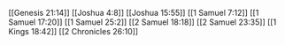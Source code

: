 [[Genesis 21:14]]
[[Joshua 4:8]]
[[Joshua 15:55]]
[[1 Samuel 7:12]]
[[1 Samuel 17:20]]
[[1 Samuel 25:2]]
[[2 Samuel 18:18]]
[[2 Samuel 23:35]]
[[1 Kings 18:42]]
[[2 Chronicles 26:10]]
